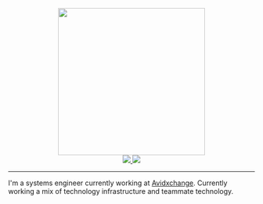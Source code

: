 <div id="header" align="center">
  <img src="https://media.giphy.com/media/1F1p6zXsYyt8I/giphy.gif" width="300"/>
</div>

<div id="badgets" align="center">
  <a href="https://www.linkedin.com/in/mhartman121/">
    <img src="https://img.shields.io/badge/LinkedIn-blue?logo=linkedin&logoColor=white&style=for-the-badge">
  </a>
  <a href="https://thepc.co">
    <img src="https://img.shields.io/badge/Website-thepc.co-brightgreen?logo=googlechrome&logoColor=white&style=for-the-badge">
  </a>
</div>

---
I'm a systems engineer currently working at [Avidxchange][Avidxchange]. Currently working a mix of technology infrastructure and teammate technology.

[Avidxchange]:https://avidxchange.com
